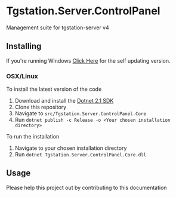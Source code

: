 # Tgstation.Server.ControlPanel

Management suite for tgstation-server v4

## Installing

If you're running Windows [Click Here](https://github.com/tgstation/Tgstation.Server.ControlPanel/releases/latest) for the self updating version.

### OSX/Linux

To install the latest version of the code

1. Download and install the [Dotnet 2.1 SDK](https://www.microsoft.com/net/download/dotnet-core/2.1)
2. Clone this repository
3. Navigate to `src/Tgstation.Server.ControlPanel.Core`
4. Run `dotnet publish -c Release -o <Your chosen installation directory>`

To run the installation

1. Navigate to your chosen installation directory
2. Run `dotnet Tgstation.Server.ControlPanel.Core.dll`

## Usage

Please help this project out by contributing to this documentation
